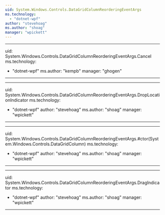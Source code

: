 ```yaml
---
uid: System.Windows.Controls.DataGridColumnReorderingEventArgs
ms.technology: 
  - "dotnet-wpf"
author: "stevehoag"
ms.author: "shoag"
manager: "wpickett"
---
```


---
uid: System.Windows.Controls.DataGridColumnReorderingEventArgs.Cancel
ms.technology: 
  - "dotnet-wpf"
ms.author: "kempb"
manager: "ghogen"
---

---
uid: System.Windows.Controls.DataGridColumnReorderingEventArgs.DropLocationIndicator
ms.technology: 
  - "dotnet-wpf"
author: "stevehoag"
ms.author: "shoag"
manager: "wpickett"
---

---
uid: System.Windows.Controls.DataGridColumnReorderingEventArgs.#ctor(System.Windows.Controls.DataGridColumn)
ms.technology: 
  - "dotnet-wpf"
author: "stevehoag"
ms.author: "shoag"
manager: "wpickett"
---

---
uid: System.Windows.Controls.DataGridColumnReorderingEventArgs.DragIndicator
ms.technology: 
  - "dotnet-wpf"
author: "stevehoag"
ms.author: "shoag"
manager: "wpickett"
---
